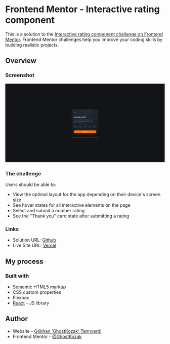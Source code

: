 # Frontend Mentor - Interactive rating component

This is a solution to the [Interactive rating component challenge on Frontend Mentor](https://www.frontendmentor.io/challenges/interactive-rating-component-koxpeBUmI). Frontend Mentor challenges help you improve your coding skills by building realistic projects. 

## Overview

### Screenshot

![Screenshot of the project](./screenshot.png)

### The challenge

Users should be able to:

- View the optimal layout for the app depending on their device's screen size
- See hover states for all interactive elements on the page
- Select and submit a number rating
- See the "Thank you" card state after submitting a rating

### Links

- Solution URL: [Github](https://github.com/GhostKozak/frontendMentor-interactive-rating)
- Live Site URL: [Vercel](https://frontend-mentor-interactive-rating.vercel.app/)

## My process

### Built with

- Semantic HTML5 markup
- CSS custom properties
- Flexbox
- [React](https://reactjs.org/) - JS library


## Author

- Website - [Gökhan 'GhostKozak' Tanrıverdi](https://www.kozak.work)
- Frontend Mentor - [@GhostKozak](https://www.frontendmentor.io/profile/GhostKozak)
